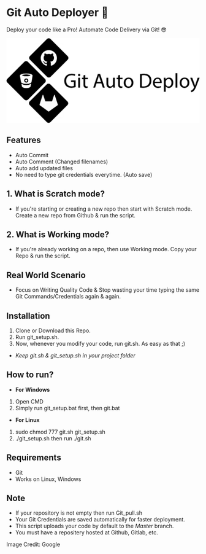 # Git Auto Deployer 🚀
Deploy your code like a Pro! Automate Code Delivery via Git! 😎

<img src="assets/gitautodeploy.png">

## Features
- Auto Commit
- Auto Comment (Changed filenames)
- Auto add updated files
- No need to type git credentials everytime. (Auto save)

## 1. What is Scratch mode?
- If you're starting or creating a new repo then start with Scratch mode. Create a new repo from Github & run the script.

## 2. What is Working mode?
- If you're already working on a repo, then use Working mode. Copy your Repo & run the script.

## Real World Scenario
- Focus on Writing Quality Code & Stop wasting your time typing the same Git Commands/Credentials again & again.

## Installation
1. Clone or Download this Repo.
2. Run git_setup.sh.
3. Now, whenever you modify your code, run git.sh. As easy as that ;)
- *Keep git.sh & git_setup.sh in your project folder*

## How to run?
- **For Windows**
1. Open CMD
2. Simply run git_setup.bat first, then git.bat

- **For Linux**
1. sudo chmod 777 git.sh git_setup.sh
2. ./git_setup.sh then run ./git.sh


## Requirements
- Git 
- Works on Linux, Windows

## Note
- If your repository is not empty then run Git_pull.sh
- Your Git Credentials are saved automatically for faster deployment.
- This script uploads your code by default to the *Master* branch.
- You must have a repositery hosted at Github, Gitlab, etc.

Image Credit: Google
